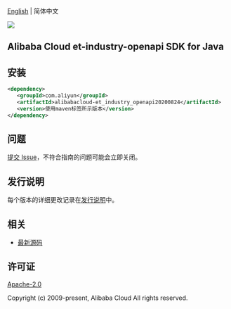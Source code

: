 [English](README.md) | 简体中文

![](https://aliyunsdk-pages.alicdn.com/icons/AlibabaCloud.svg)

## Alibaba Cloud et-industry-openapi SDK for Java

## 安装

```xml
<dependency>
   <groupId>com.aliyun</groupId>
   <artifactId>alibabacloud-et_industry_openapi20200824</artifactId>
   <version>使用maven标签所示版本</version>
</dependency>
```

## 问题

[提交 Issue](https://github.com/aliyun/alibabacloud-java-async-sdk/issues/new)，不符合指南的问题可能会立即关闭。

## 发行说明

每个版本的详细更改记录在[发行说明](./ChangeLog.txt)中。

## 相关

- [最新源码](https://github.com/aliyun/alibabacloud-async-java-sdk/)

## 许可证

[Apache-2.0](http://www.apache.org/licenses/LICENSE-2.0)

Copyright (c) 2009-present, Alibaba Cloud All rights reserved.

